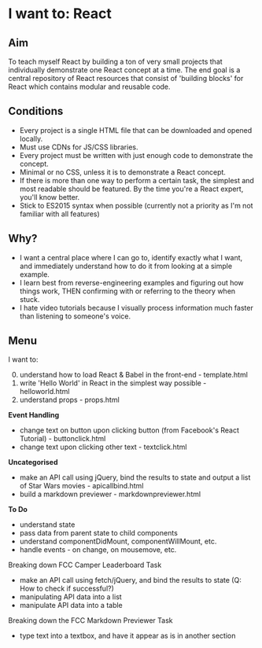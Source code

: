 # I want to: React

## Aim

To teach myself React by building a ton of very small projects that individually demonstrate one React concept at a time. The end goal is a central repository of React resources that consist of 'building blocks' for React which contains modular and reusable code.

## Conditions

* Every project is a single HTML file that can be downloaded and opened locally.
* Must use CDNs for JS/CSS libraries.
* Every project must be written with just enough code to demonstrate the concept.
* Minimal or no CSS, unless it is to demonstrate a React concept.
* If there is more than one way to perform a certain task, the simplest and most readable should be featured. By the time you're a React expert, you'll know better.
* Stick to ES2015 syntax when possible (currently not a priority as I'm not familiar with all features)

## Why?

* I want a central place where I can go to, identify exactly what I want, and immediately understand how to do it from looking at a simple example.
* I learn best from reverse-engineering examples and figuring out how things work, THEN confirming with or referring to the theory when stuck.
* I hate video tutorials because I visually process information much faster than listening to someone's voice.

## Menu

I want to:

0. understand how to load React & Babel in the front-end - template.html
1. write 'Hello World' in React in the simplest way possible - helloworld.html
2. understand props - props.html

__Event Handling__

* change text on button upon clicking button (from Facebook's React Tutorial) - buttonclick.html
* change text upon clicking other text - textclick.html

__Uncategorised__

* make an API call using jQuery, bind the results to state and output a list of Star Wars movies - apicallbind.html
* build a markdown previewer - markdownpreviewer.html

**To Do**

* understand state
* pass data from parent state to child components
* understand componentDidMount, componentWillMount, etc.
* handle events - on change, on mousemove, etc.

Breaking down FCC Camper Leaderboard Task
* make an API call using fetch/jQuery, and bind the results to state (Q: How to check if successful?)
* manipulating API data into a list
* manipulate API data into a table

Breaking down the FCC Markdown Previewer Task
* type text into a textbox, and have it appear as is in another section
